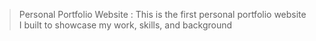 > Personal Portfolio Website : 
This is the first personal portfolio website I built to showcase my work, skills, and background
